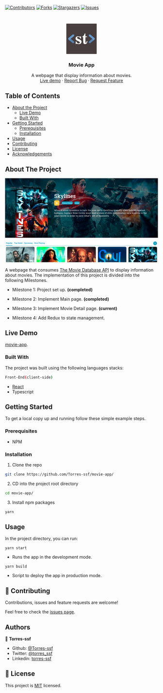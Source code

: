 [![Contributors][contributors-shield]][contributors-url]
[![Forks][forks-shield]][forks-url]
[![Stargazers][stars-shield]][stars-url]
[![Issues][issues-shield]][issues-url]

<!-- PROJECT LOGO -->
<br />
<p align="center">
    <img src="./src/assets/logo.png" alt="Logo" width="100" height="100">

  <h3 align="center">Movie App</h3>

  <p align="center">
    A webpage that display information about movies.
    <br />
    <a href="https://movieapp.torres-ssf.com/">Live demo</a>
    ·
    <a href="https://github.com/Torres-ssf/movie-app/issues">Report Bug</a>
    ·
    <a href="https://github.com/Torres-ssf/movie-app/issues">Request Feature</a>
  </p>
</p>

<!-- TABLE OF CONTENTS -->

## Table of Contents

- [About the Project](#about-the-project)
  - [Live Demo](#live-demo)
  - [Built With](#built-with)
- [Getting Started](#getting-started)
  - [Prerequisites](#prerequisites)
  - [Installation](#installation)
- [Usage](#usage)
- [Contributing](#contributing)
- [License](#license)
- [Acknowledgements](#acknowledgements)

<!-- ABOUT THE PROJECT -->

## About The Project

![](/src/assets/app-screenshot.png)

A webpage that consumes [The Movie Database API](https://developers.themoviedb.org/3/getting-started/introduction) to display information about movies. The implementation of this project is divided into the following Milestones. 

- Milestone 1: Project set up. **(completed)**

- Milestone 2: Implement Main page. **(completed)**

- Milestone 3: Implement Movie Detail page. **(current)**

- Milestone 4: Add Redux to state management.

## Live Demo

[movie-app](https://movieapp.torres-ssf.com/).

### Built With

The project was built using the following languages stacks:

```sh
Front-End(client-side)
```

- [React](https://github.com/facebook/react)
- Typescript

<!-- GETTING STARTED -->

## Getting Started

To get a local copy up and running follow these simple example steps.

### Prerequisites

- NPM

### Installation

1. Clone the repo

```sh
git clone https://github.com/Torres-ssf/movie-app/
```

2. CD into the project root directory

```sh
cd movie-app/
```

3. Install npm packages

```sh
yarn
```

## Usage

In the project directory, you can run:

```JS
yarn start
```
- Runs the app in the development mode.<br />

```JS
yarn build
```
- Script to deploy the app in production mode.<br />


## 🤝 Contributing

Contributions, issues and feature requests are welcome!

Feel free to check the [issues page](https://github.com/Torres-ssf/movie-app/issues).

## Authors

👤 **Torres-ssf**

- Github: [@Torres-ssf](https://github.com/Torres-ssf)
- Twitter: [@torres_ssf](https://twitter.com/torres_ssf)
- Linkedin: [torres-ssf](https://www.linkedin.com/in/torres-ssf/)

<!-- ## Acknowledgments

<!-- LICENSE -->

## 📝 License

This project is [MIT](LICENSE.md) licensed.

<!-- MARKDOWN LINKS & IMAGES -->

[contributors-shield]: https://img.shields.io/github/contributors/Torres-ssf/movie-app.svg?style=flat-square
[contributors-url]: https://github.com/Torres-ssf/movie-app/graphs/contributors
[forks-shield]: https://img.shields.io/github/forks/Torres-ssf/movie-app.svg?style=flat-square
[forks-url]: https://github.com/Torres-ssf/movie-app/network/members
[stars-shield]: https://img.shields.io/github/stars/Torres-ssf/movie-app.svg?style=flat-square
[stars-url]: https://github.com/Torres-ssf/movie-app/stargazers
[issues-shield]: https://img.shields.io/github/issues/Torres-ssf/movie-app.svg?style=flat-square
[issues-url]: https://github.com/Torres-ssf/movie-app/issues
